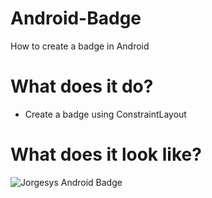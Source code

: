 # Android-Badge

How to create a badge in Android 

# What does it do?

* Create a badge using ConstraintLayout

# What does it look like?

![Jorgesys Android Badge](https://i.stack.imgur.com/Jju1F.png)
